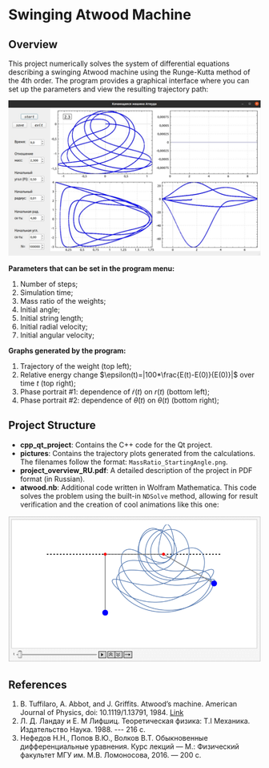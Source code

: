 # Swinging Atwood Machine

## Overview

This project numerically solves the system of differential equations describing a swinging Atwood machine using the Runge-Kutta method of the 4th order. The program provides a graphical interface where you can set up the parameters and view the resulting trajectory path:

![Graphical Interface](gui.png)

**Parameters that can be set in the program menu:**
1. Number of steps;
2. Simulation time;
3. Mass ratio of the weights;
4. Initial angle;
5. Initial string length;
6. Initial radial velocity;
7. Initial angular velocity;

**Graphs generated by the program:**
1. Trajectory of the weight (top left);
2. Relative energy change $\epsilon(t)=|100*\frac{E(t)-E(0)}{E(0)}|$ over time $t$ (top right);
3. Phase portrait #1: dependence of $\dot r(t)$ on $r(t)$ (bottom left);
4. Phase portrait #2: dependence of $\dot \theta (t)$ on $\theta (t)$ (bottom right);

## Project Structure
- **cpp_qt_project**: Contains the C++ code for the Qt project.
- **pictures**: Contains the trajectory plots generated from the calculations. The filenames follow the format: `MassRatio_StartingAngle.png`.
- **project_overview_RU.pdf**: A detailed description of the project in PDF format (in Russian).
- **atwood.nb**: Additional code written in Wolfram Mathematica. This code solves the problem using the built-in `NDSolve` method, allowing for result verification and the creation of cool animations like this one:

![Atwood's Machine Animation](atwood_animation.gif)




## References

1. B. Tuffilaro, A. Abbot,  and J. Griffits. Atwood’s machine. American Journal of Physics, doi: 10.1119/1.13791, 1984. [Link](https://doi.org/10.1119/1.13791)
2. Л. Д. Ландау и Е. М Лифшиц. Теоретическая физика: Т.I Механика. Издательство Наука. 1988. --- 216 c.
3. Нефедов Н.Н., Попов В.Ю., Волков В.Т. Обыкновенные дифференциальные уравнения. Курс лекций — М.: Физический факультет МГУ им. М.В. Ломоносова, 2016. — 200 с.

